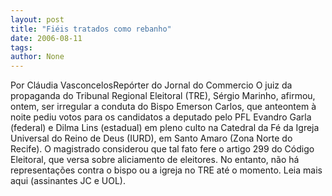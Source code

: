 ```yaml
---
layout: post
title: "Fiéis tratados como rebanho"
date: 2006-08-11
tags: 
author: None
---
```

Por Cláudia VasconcelosRepórter do Jornal do Commercio
O juiz da propaganda do Tribunal Regional Eleitoral (TRE), Sérgio Marinho, afirmou, ontem, ser irregular a conduta do Bispo Emerson Carlos, que anteontem à noite pediu votos para os candidatos a deputado pelo PFL Evandro Garla (federal) e Dilma Lins (estadual) em pleno culto na Catedral da Fé da Igreja Universal do Reino de Deus (IURD), em Santo Amaro (Zona Norte do Recife). 
O magistrado considerou que tal fato fere o artigo 299 do Código Eleitoral, que versa sobre aliciamento de eleitores. No entanto, não há representações contra o bispo ou a igreja no TRE até o momento.
Leia mais aqui (assinantes JC e UOL). 